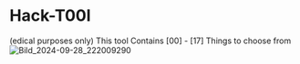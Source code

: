 # Hack-T00l
(edical purposes only) This tool Contains [00] - [17] Things to choose from 
![Bild_2024-09-28_222009290](https://github.com/user-attachments/assets/e1b9aab1-0710-41b7-9850-02fe57541ffd)
